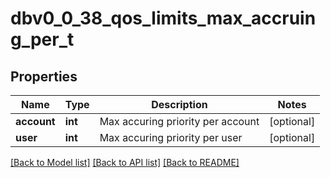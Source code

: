 # dbv0_0_38_qos_limits_max_accruing_per_t

## Properties
Name | Type | Description | Notes
------------ | ------------- | ------------- | -------------
**account** | **int** | Max accuring priority per account | [optional] 
**user** | **int** | Max accuring priority per user | [optional] 

[[Back to Model list]](../README.md#documentation-for-models) [[Back to API list]](../README.md#documentation-for-api-endpoints) [[Back to README]](../README.md)


